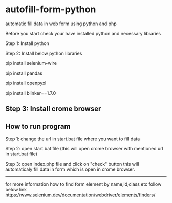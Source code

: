 # autofill-form-python
automatic fill data in web form using python and php

Before you start check your have installed python and necessary libraries

Step 1: Install python

Step 2: Install below python libraries

pip install selenium-wire

pip install pandas

pip install openpyxl

pip install blinker==1.7.0

Step 3: Install crome browser
---------------------------------------------------------------------------------------------------------------------
How to run program
---------------------------------------------------------------------------------------------------------------------

Step 1: change the url in start.bat file where you want to fill data

Step 2: open start.bat file (this will open crome browser with mentioned url in start.bat file)

Step 3: open index.php file and click on "check" button this will automaticaly fill data in form which is open in crome browser.

---------------------------------------------------------------------------------------------------------------------
for more information how to find form element by name,id,class etc follow below link
https://www.selenium.dev/documentation/webdriver/elements/finders/

